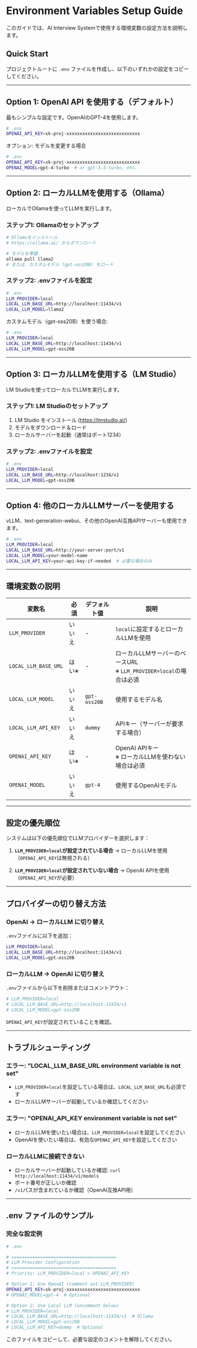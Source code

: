 # Environment Variables Setup Guide

このガイドでは、AI Interview Systemで使用する環境変数の設定方法を説明します。

## Quick Start

プロジェクトルートに `.env` ファイルを作成し、以下のいずれかの設定をコピーしてください。

---

## Option 1: OpenAI API を使用する（デフォルト）

最もシンプルな設定です。OpenAIのGPT-4を使用します。

```bash
# .env
OPENAI_API_KEY=sk-proj-xxxxxxxxxxxxxxxxxxxxxxxxxxxx
```

オプション: モデルを変更する場合
```bash
# .env
OPENAI_API_KEY=sk-proj-xxxxxxxxxxxxxxxxxxxxxxxxxxxx
OPENAI_MODEL=gpt-4-turbo  # or gpt-3.5-turbo, etc.
```

---

## Option 2: ローカルLLMを使用する（Ollama）

ローカルでOllamaを使ってLLMを実行します。

### ステップ1: Ollamaのセットアップ

```bash
# Ollamaをインストール
# https://ollama.ai/ からダウンロード

# モデルを準備
ollama pull llama2
# または、カスタムモデル (gpt-oss20B) をロード
```

### ステップ2: .envファイルを設定

```bash
# .env
LLM_PROVIDER=local
LOCAL_LLM_BASE_URL=http://localhost:11434/v1
LOCAL_LLM_MODEL=llama2
```

カスタムモデル（gpt-oss20B）を使う場合:
```bash
# .env
LLM_PROVIDER=local
LOCAL_LLM_BASE_URL=http://localhost:11434/v1
LOCAL_LLM_MODEL=gpt-oss20B
```

---

## Option 3: ローカルLLMを使用する（LM Studio）

LM Studioを使ってローカルでLLMを実行します。

### ステップ1: LM Studioのセットアップ

1. LM Studio をインストール (https://lmstudio.ai/)
2. モデルをダウンロード＆ロード
3. ローカルサーバーを起動（通常はポート1234）

### ステップ2: .envファイルを設定

```bash
# .env
LLM_PROVIDER=local
LOCAL_LLM_BASE_URL=http://localhost:1234/v1
LOCAL_LLM_MODEL=gpt-oss20B
```

---

## Option 4: 他のローカルLLMサーバーを使用する

vLLM、text-generation-webui、その他のOpenAI互換APIサーバーも使用できます。

```bash
# .env
LLM_PROVIDER=local
LOCAL_LLM_BASE_URL=http://your-server:port/v1
LOCAL_LLM_MODEL=your-model-name
LOCAL_LLM_API_KEY=your-api-key-if-needed  # 必要な場合のみ
```

---

## 環境変数の説明

| 変数名 | 必須 | デフォルト値 | 説明 |
|--------|------|--------------|------|
| `LLM_PROVIDER` | いいえ | - | `local`に設定するとローカルLLMを使用 |
| `LOCAL_LLM_BASE_URL` | はい※ | - | ローカルLLMサーバーのベースURL<br/>※ `LLM_PROVIDER=local`の場合は必須 |
| `LOCAL_LLM_MODEL` | いいえ | `gpt-oss20B` | 使用するモデル名 |
| `LOCAL_LLM_API_KEY` | いいえ | `dummy` | APIキー（サーバーが要求する場合） |
| `OPENAI_API_KEY` | はい※ | - | OpenAI APIキー<br/>※ ローカルLLMを使わない場合は必須 |
| `OPENAI_MODEL` | いいえ | `gpt-4` | 使用するOpenAIモデル |

---

## 設定の優先順位

システムは以下の優先順位でLLMプロバイダーを選択します：

1. **`LLM_PROVIDER=local`が設定されている場合**
   → ローカルLLMを使用（`OPENAI_API_KEY`は無視される）

2. **`LLM_PROVIDER=local`が設定されていない場合**
   → OpenAI APIを使用（`OPENAI_API_KEY`が必要）

---

## プロバイダーの切り替え方法

### OpenAI → ローカルLLM に切り替え

`.env`ファイルに以下を追加：
```bash
LLM_PROVIDER=local
LOCAL_LLM_BASE_URL=http://localhost:11434/v1
LOCAL_LLM_MODEL=gpt-oss20B
```

### ローカルLLM → OpenAI に切り替え

`.env`ファイルから以下を削除またはコメントアウト：
```bash
# LLM_PROVIDER=local
# LOCAL_LLM_BASE_URL=http://localhost:11434/v1
# LOCAL_LLM_MODEL=gpt-oss20B
```

`OPENAI_API_KEY`が設定されていることを確認。

---

## トラブルシューティング

### エラー: "LOCAL_LLM_BASE_URL environment variable is not set"

- `LLM_PROVIDER=local`を設定している場合は、`LOCAL_LLM_BASE_URL`も必須です
- ローカルLLMサーバーが起動しているか確認してください

### エラー: "OPENAI_API_KEY environment variable is not set"

- ローカルLLMを使いたい場合は、`LLM_PROVIDER=local`を設定してください
- OpenAIを使いたい場合は、有効な`OPENAI_API_KEY`を設定してください

### ローカルLLMに接続できない

- ローカルサーバーが起動しているか確認: `curl http://localhost:11434/v1/models`
- ポート番号が正しいか確認
- `/v1`パスが含まれているか確認（OpenAI互換API用）

---

## .env ファイルのサンプル

### 完全な設定例

```bash
# .env

# ========================================
# LLM Provider Configuration
# ========================================
# Priority: LLM_PROVIDER=local > OPENAI_API_KEY

# Option 1: Use OpenAI (comment out LLM_PROVIDER)
OPENAI_API_KEY=sk-proj-xxxxxxxxxxxxxxxxxxxxxxxxxxxx
# OPENAI_MODEL=gpt-4  # Optional

# Option 2: Use Local LLM (uncomment below)
# LLM_PROVIDER=local
# LOCAL_LLM_BASE_URL=http://localhost:11434/v1  # Ollama
# LOCAL_LLM_MODEL=gpt-oss20B
# LOCAL_LLM_API_KEY=dummy  # Optional
```

このファイルをコピーして、必要な設定のコメントを解除してください。

